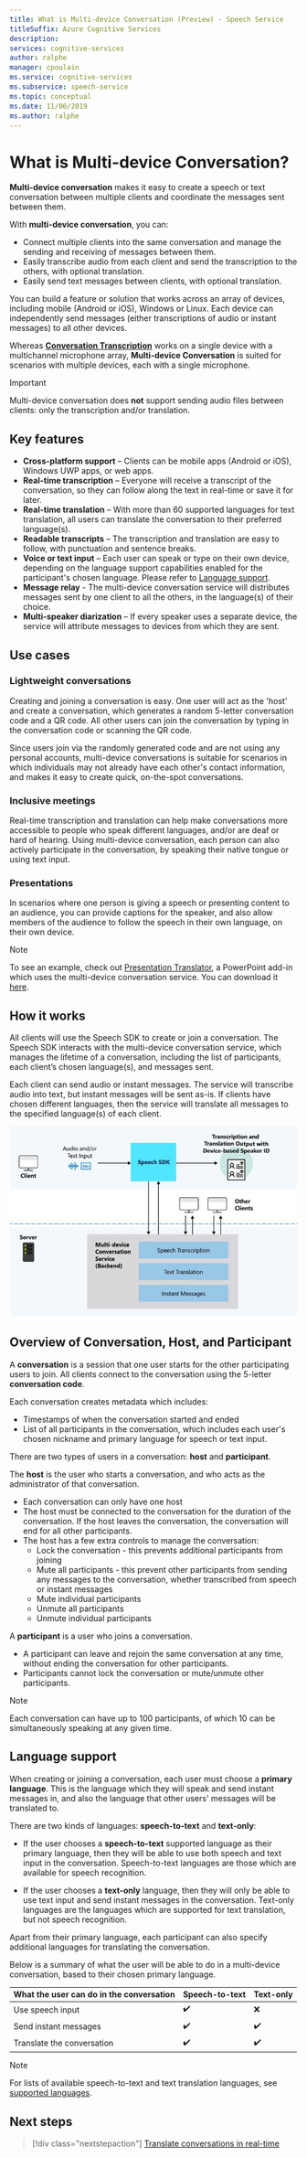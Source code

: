 ```yaml
---
title: What is Multi-device Conversation (Preview) - Speech Service
titleSuffix: Azure Cognitive Services
description:
services: cognitive-services
author: ralphe
manager: cpoulain
ms.service: cognitive-services
ms.subservice: speech-service
ms.topic: conceptual
ms.date: 11/06/2019
ms.author: ralphe
---
```

# What is Multi-device Conversation?

**Multi-device conversation** makes it easy to create a speech or text conversation between multiple clients and coordinate the messages sent between them.

With **multi-device conversation**, you can:

- Connect multiple clients into the same conversation and manage the sending and receiving of messages between them.
- Easily transcribe audio from each client and send the transcription to the others, with optional translation.
- Easily send text messages between clients, with optional translation.

You can build a feature or solution that works across an array of devices, including mobile (Android or iOS), Windows or Linux. Each device can independently send messages (either transcriptions of audio or instant messages) to all other devices.

Whereas [**Conversation Transcription**](conversation-transcription.md) works on a single device with a multichannel microphone array, **Multi-device Conversation** is suited for scenarios with multiple devices, each with a single microphone.

>[!IMPORTANT]
> Multi-device conversation does **not** support sending audio files between clients: only the transcription and/or translation.

## Key features

- **Cross-platform support** – Clients can be mobile apps (Android or iOS), Windows UWP apps, or web apps.
- **Real-time transcription** – Everyone will receive a transcript of the conversation, so they can follow along the text in real-time or save it for later.
- **Real-time translation** – With more than 60 supported languages for text translation, all users can translate the conversation to their preferred language(s).
- **Readable transcripts** – The transcription and translation are easy to follow, with punctuation and sentence breaks.
- **Voice or text input** – Each user can speak or type on their own device, depending on the language support capabilities enabled for the participant's chosen language. Please refer to [Language support](https://docs.microsoft.com/en-us/azure/cognitive-services/speech-service/language-support#speech-to-text).
- **Message relay** - The multi-device conversation service will distributes messages sent by one client to all the others, in the language(s) of their choice.
- **Multi-speaker diarization** – If every speaker uses a separate device, the service will attribute messages to devices from which they are sent.

## Use cases

### Lightweight conversations

Creating and joining a conversation is easy. One user will act as the 'host' and create a conversation, which generates a random 5-letter conversation code and a QR code. All other users can join the conversation by typing in the conversation code or scanning the QR code. 

Since users join via the randomly generated code and are not using any personal accounts, multi-device conversations is suitable for scenarios in which individuals may not already have each other's contact information, and makes it easy to create quick, on-the-spot conversations.

### Inclusive meetings

Real-time transcription and translation can help make conversations more accessible to people who speak different languages, and/or are deaf or hard of hearing. Using multi-device conversation, each person can also actively participate in the conversation, by speaking their native tongue or using text input.

### Presentations

In scenarios where one person is giving a speech or presenting content to an audience, you can provide captions for the speaker, and also allow members of the audience to follow the speech in their own language, on their own device.

> [!NOTE]
> To see an example, check out [Presentation Translator](https://www.microsoft.com/translator/apps/presentation-translator/), a PowerPoint add-in which uses the multi-device conversation service. You can download it [here](https://www.microsoft.com/en-us/download/details.aspx?id=55024).

## How it works

All clients will use the Speech SDK to create or join a conversation. The Speech SDK interacts with the multi-device conversation service, which manages the lifetime of a conversation, including the list of participants, each client’s chosen language(s), and messages sent.  

Each client can send audio or instant messages. The service will transcribe audio into text, but instant messages will be sent as-is. If clients have chosen different languages, then the service will translate all messages to the specified language(s) of each client.

![Multi-device Conversation Overview Diagram](media/scenarios/multi-device-conversation.png)

## Overview of Conversation, Host, and Participant

A **conversation** is a session that one user starts for the other participating users to join. All clients connect to the conversation using the 5-letter **conversation code**.

Each conversation creates metadata which includes:
-	Timestamps of when the conversation started and ended
-	List of all participants in the conversation, which includes each user's chosen nickname and primary language for speech or text input.


There are two types of users in a conversation:  **host** and **participant**.

The **host** is the user who starts a conversation, and who acts as the administrator of that conversation.
- Each conversation can only have one host
- The host must be connected to the conversation for the duration of the conversation. If the host leaves the conversation, the conversation will end for all other participants.
- The host has a few extra controls to manage the conversation: 
    - Lock the conversation - this prevents additional participants from joining
    - Mute all participants - this prevent other participants from sending any messages to the conversation, whether transcribed from speech or instant messages
    - Mute individual participants
    - Unmute all participants
    - Unmute individual participants

A **participant** is a user who joins a conversation.
- A participant can leave and rejoin the same conversation at any time, without ending the conversation for other participants.
- Participants cannot lock the conversation or mute/unmute other participants.

> [!NOTE]
> Each conversation can have up to 100 participants, of which 10 can be simultaneously speaking at any given time.

## Language support

When creating or joining a conversation, each user must choose a **primary language**. This is the language which they will speak and send instant messages in, and also the language that other users' messages will be translated to.

There are two kinds of languages: **speech-to-text** and **text-only**:
- If the user chooses a **speech-to-text** supported language as their primary language, then they will be able to use both speech and text input in the conversation. Speech-to-text languages are those which are available for speech recognition.

- If the user chooses a **text-only** language, then they will only be able to use text input and send instant messages in the conversation. Text-only languages are the languages which are supported for text translation, but not speech recognition.

Apart from their primary language, each participant can also specify additional languages for translating the conversation.

Below is a summary of what the user will be able to do in a multi-device conversation, based to their chosen primary language.


| What the user can do in the conversation | Speech-to-text | Text-only |
|-----------------------------------|----------------|------|
| Use speech input | ✔️ | ❌ |
| Send instant messages | ✔️ | ✔️ |
| Translate the conversation | ✔️ | ✔️ |

> [!NOTE]
> For lists of available speech-to-text and text translation languages, see [supported languages](supported-languages.md).



## Next steps

> [!div class="nextstepaction"]
> [Translate conversations in real-time](quickstarts/multi-device-conversation.md)
